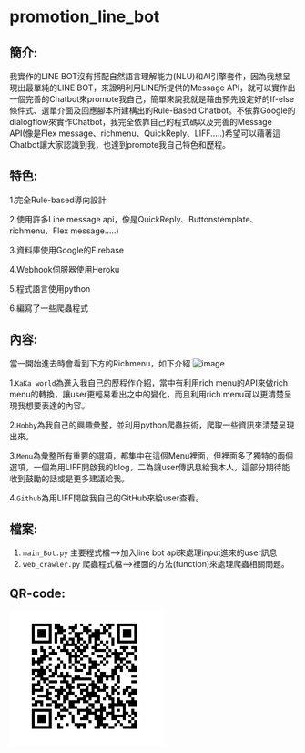# promotion_line_bot
簡介:
-------  
我實作的LINE BOT沒有搭配自然語言理解能力(NLU)和AI引擎套件，因為我想呈現出最單純的LINE BOT，來證明利用LINE所提供的Message API，就可以實作出一個完善的Chatbot來promote我自己，簡單來說我就是藉由預先設定好的If-else條件式、選單介面及回應腳本所建構出的Rule-Based Chatbot。不依靠Google的dialogflow來實作Chatbot，我完全依靠自己的程式碼以及完善的Message API(像是Flex message、richmenu、QuickReply、LIFF.....)希望可以藉著這Chatbot讓大家認識到我，也達到promote我自己特色和歷程。

特色: 
------- 
1.完全Rule-based導向設計

2.使用許多Line message api，像是QuickReply、Buttonstemplate、richmenu、Flex message.....)

3.資料庫使用Google的Firebase

4.Webhook伺服器使用Heroku

5.程式語言使用python

6.編寫了一些爬蟲程式


內容: 
------- 
當一開始進去時會看到下方的Richmenu，如下介紹
![image](https://i.imgur.com/RRXy2HY.png)

1.`KaKa world`為進入我自己的歷程作介紹，當中有利用rich menu的API來做rich menu的轉換，讓user更輕易看出之中的變化，而且利用rich menu可以更清楚呈現我想要表達的內容。

2.`Hobby`為我自己的興趣彙整，並利用python爬蟲技術，爬取一些資訊來清楚呈現出來。

3.`Menu`為彙整所有重要的選項，都集中在這個Menu裡面，但裡面多了獨特的兩個選項，一個為用LIFF開啟我的blog，二為讓user傳訊息給我本人，這部分期待能收到鼓勵的話或是更多建議給我。

4.`Github`為用LIFF開啟我自己的GitHub來給user查看。

檔案: 
------- 
1. `main_Bot.py`    主要程式檔-->加入line bot api來處理input進來的user訊息
2. `web_crawler.py` 爬蟲程式檔-->裡面的方法(function)來處理爬蟲相關問題。

QR-code: 
------- 
![image](https://github.com/kevin1061517/promotion_line_bot/blob/master/QR_code.png)
